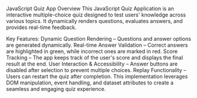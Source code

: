 JavaScript Quiz App Overview
This JavaScript Quiz Application is an interactive multiple-choice quiz designed to test users' knowledge across various topics. It dynamically renders questions, evaluates answers, and provides real-time feedback.

Key Features:
Dynamic Question Rendering – Questions and answer options are generated dynamically.
Real-time Answer Validation – Correct answers are highlighted in green, while incorrect ones are marked in red.
Score Tracking – The app keeps track of the user's score and displays the final result at the end.
User Interaction & Accessibility – Answer buttons are disabled after selection to prevent multiple choices.
Replay Functionality – Users can restart the quiz after completion.
This implementation leverages DOM manipulation, event handling, and dataset attributes to create a seamless and engaging quiz experience. 
